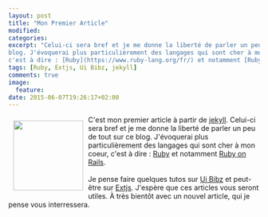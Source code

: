 ```yaml
---
layout: post
title: "Mon Premier Article"
modified:
categories:
excerpt: "Celui-ci sera bref et je me donne la liberté de parler un peu de tout sur ce
blog. J'évoquerai plus particulièrement des langages qui sont cher à mon coeur,
c'est à dire : [Ruby](https://www.ruby-lang.org/fr/) et notamment [Ruby on Rails](http://rubyonrails.org/)."
tags: [Ruby, Extjs, Ui Bibz, jekyll]
comments: true
image:
  feature:
date: 2015-06-07T19:26:17+02:00
---
```




C'est mon premier article à partir de [jekyll](http://jekyllrb.com/).
<img src="http://www.nodeforsure.com/content/images/2015/01/HELLOWORLD.gif" style="width: 140px; float: left; margin: 10px" />
Celui-ci sera bref et je me donne la liberté de parler un peu de tout sur ce
blog. J'évoquerai plus particulièrement des langages qui sont cher à mon coeur,
c'est à dire : [Ruby](https://www.ruby-lang.org/fr/) et notamment [Ruby on Rails](http://rubyonrails.org/).
<br/>
<br/>
Je pense faire quelques tutos sur [Ui Bibz](http://hummel.link/Ui-Bibz/) et
peut-être sur [Extjs](http://www.sencha.com/products/extjs/).
J'espère que ces articles vous seront utiles. À très bientôt avec
un nouvel article, qui je pense vous interressera.

